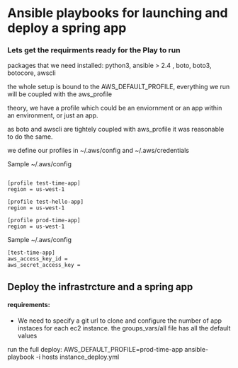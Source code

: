 # Ansible playbooks for launching and deploy a spring app

### Lets get the requirments ready for the Play to run
 
 packages that we need installed: python3, ansible > 2.4 , boto, boto3, botocore, awscli

 the whole setup is bound to the AWS_DEFAULT_PROFILE, everything we run will be coupled with the aws_profile

 theory, we have a profile which could be an enviornment or an app within an environment, or just an app.

 as boto and awscli are tightely coupled with aws_profile it was reasonable to do the same.

 we define our profiles in ~/.aws/config and ~/.aws/credentials

 Sample ~/.aws/config 

```

[profile test-time-app]
region = us-west-1

[profile test-hello-app]
region = us-west-1

[profile prod-time-app]
region = us-west-1

```
Sample ~/.aws/config
```
[test-time-app]
aws_access_key_id = 
aws_secret_access_key = 

```


## Deploy the infrastrcture and a spring app
#### requirements: 
- We need to specify a git url to clone and configure the number of app instaces for each ec2 instance.
  the groups_vars/all file has all the default values


run the full deploy: AWS_DEFAULT_PROFILE=prod-time-app ansible-playbook -i hosts instance_deploy.yml